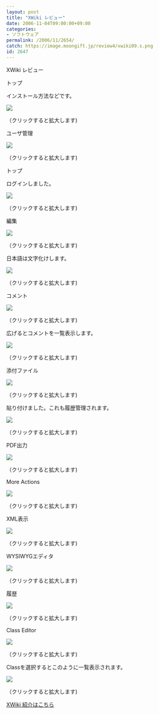 ```yaml
---
layout: post
title: "XWiki レビュー"
date: 2006-11-04T09:00:00+09:00
categories:
- ソフトウェア
permalink: /2006/11/2654/
catch: https://image.moongift.jp/review4/xwiki09.s.png
id: 2647
---
```

XWiki レビュー  
<!--more-->

トップ

  

インストール方法などです。

  

[![](https://image.moongift.jp/review4/xwiki01.s.png)](https://image.moongift.jp/review4/xwiki01.png)  
  
（クリックすると拡大します)

  

ユーザ管理

  

[![](https://image.moongift.jp/review4/xwiki02.s.png)](https://image.moongift.jp/review4/xwiki02.png)  
  
（クリックすると拡大します)

  

トップ

  

ログインしました。

  

[![](https://image.moongift.jp/review4/xwiki03.s.png)](https://image.moongift.jp/review4/xwiki03.png)  
  
（クリックすると拡大します)

  

編集

  

[![](https://image.moongift.jp/review4/xwiki04.s.png)](https://image.moongift.jp/review4/xwiki04.png)  
  
（クリックすると拡大します)

  

日本語は文字化けします。

  

[![](https://image.moongift.jp/review4/xwiki05.s.png)](https://image.moongift.jp/review4/xwiki05.png)  
  
（クリックすると拡大します)

  

コメント

  

[![](https://image.moongift.jp/review4/xwiki06.s.png)](https://image.moongift.jp/review4/xwiki06.png)  
  
（クリックすると拡大します)

  

広げるとコメントを一覧表示します。

  

[![](https://image.moongift.jp/review4/xwiki07.s.png)](https://image.moongift.jp/review4/xwiki07.png)  
  
（クリックすると拡大します)

  

添付ファイル

  

[![](https://image.moongift.jp/review4/xwiki08.s.png)](https://image.moongift.jp/review4/xwiki08.png)  
  
（クリックすると拡大します)

  

貼り付けました。これも履歴管理されます。

  

[![](https://image.moongift.jp/review4/xwiki09.s.png)](https://image.moongift.jp/review4/xwiki09.png)  
  
（クリックすると拡大します)

  

PDF出力

  

[![](https://image.moongift.jp/review4/xwiki10.s.png)](https://image.moongift.jp/review4/xwiki10.png)  
  
（クリックすると拡大します)

  

More Actions

  

[![](https://image.moongift.jp/review4/xwiki11.s.png)](https://image.moongift.jp/review4/xwiki11.png)  
  
（クリックすると拡大します)

  

XML表示

  

[![](https://image.moongift.jp/review4/xwiki12.s.png)](https://image.moongift.jp/review4/xwiki12.png)  
  
（クリックすると拡大します)

  

WYSIWYGエディタ

  

[![](https://image.moongift.jp/review4/xwiki13.s.png)](https://image.moongift.jp/review4/xwiki13.png)  
  
（クリックすると拡大します)

  

履歴

  

[![](https://image.moongift.jp/review4/xwiki14.s.png)](https://image.moongift.jp/review4/xwiki14.png)  
  
（クリックすると拡大します)

  

Class Editor

  

[![](https://image.moongift.jp/review4/xwiki15.s.png)](https://image.moongift.jp/review4/xwiki15.png)  
  
（クリックすると拡大します)

  

Classを選択するとこのように一覧表示されます。

  

[![](https://image.moongift.jp/review4/xwiki16.s.png)](https://image.moongift.jp/review4/xwiki16.png)  
  
（クリックすると拡大します)

  

[XWiki 紹介はこちら](http://oss.moongift.jp/intro/i-2653.html)


